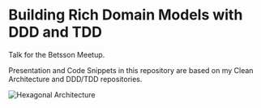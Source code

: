 # Building Rich Domain Models with DDD and TDD
Talk for the Betsson Meetup.

Presentation and Code Snippets in this repository are based on my Clean Architecture and DDD/TDD repositories.

![Hexagonal Architecture](https://raw.githubusercontent.com/ivanpaulovich/betsson-meetup-ddd-tdd/master/DDD-TDD.png)
